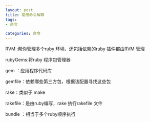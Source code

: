 ```yaml
---
layout: post
title: 常用命令解释
tags:
- 命令

categories: 命令
---
```



RVM :帮你管理多个ruby 环境，还包括依赖的ruby 插件都由RVM 管理

rubyGems:将ruby 程序包管理器

gem ：应用程序代码库

gemfile：依赖哪些第三方包，根据该配置寻找这些包

rake：类似于 make

rakefile：是由ruby编写，rake 执行rakefile 文件

bundle ：相当于多个ruby顺序执行